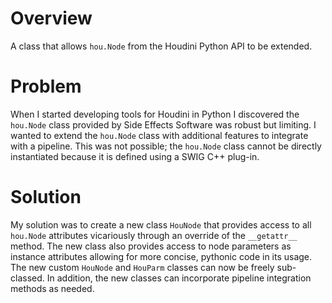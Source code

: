 # Overview
A class that allows `hou.Node` from the Houdini Python API to be extended.

# Problem
When I started developing tools for Houdini in Python I discovered the `hou.Node` class provided by Side Effects Software was robust but limiting. I wanted to extend the `hou.Node` class with additional features to integrate with a pipeline. This was not possible; the `hou.Node` class cannot be directly instantiated because it is defined using a SWIG C++ plug-in.

# Solution
My solution was to create a new class `HouNode` that provides access to all `hou.Node` attributes vicariously through an override of the `__getattr__` method. The new class also provides access to node parameters as instance attributes allowing for more concise, pythonic code in its usage. The new custom `HouNode` and `HouParm` classes can now be freely sub-classed. In addition, the new classes can incorporate pipeline integration methods as needed.